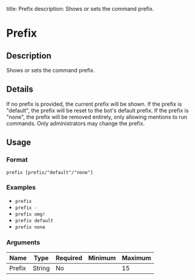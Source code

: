 title: Prefix
description: Shows or sets the command prefix.

# Prefix

## Description

Shows or sets the command prefix.

## Details

If no prefix is provided, the current prefix will be shown. If the prefix is "default", the prefix will be reset to the bot's default prefix. If the prefix is "none", the prefix will be removed entirely, only allowing mentions to run commands. Only administrators may change the prefix.

## Usage

### Format

`prefix [prefix/"default"/"none"]`

### Examples

* `prefix`
* `prefix -`
* `prefix omg!`
* `prefix default`
* `prefix none`

### Arguments

| Name   | Type   | Required | Minimum | Maximum |
|--------|--------|----------|---------|---------|
| Prefix | String | No       |         | 15      |
